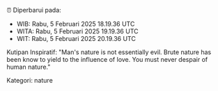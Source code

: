 ⏰ Diperbarui pada:
- WIB: Rabu, 5 Februari 2025 18.19.36 UTC
- WITA: Rabu, 5 Februari 2025 19.19.36 UTC
- WIT: Rabu, 5 Februari 2025 20.19.36 UTC

Kutipan Inspiratif:
"Man's nature is not essentially evil. Brute nature has been know to yield to the influence of love. You must never despair of human nature."


Kategori: nature

